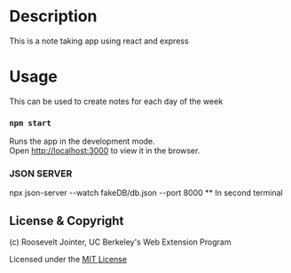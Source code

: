 # Description

This is a note taking app using react and express

# Usage

This can be used to create notes for each day of the week

### `npm start`

Runs the app in the development mode.\
Open [http://localhost:3000](http://localhost:3000) to view it in the browser.

### JSON SERVER

npx json-server --watch fakeDB/db.json --port 8000 ** In second terminal

## License & Copyright

(c) Roosevelt Jointer, UC Berkeley's Web Extension Program

Licensed under the [MIT License](LICENSE)


